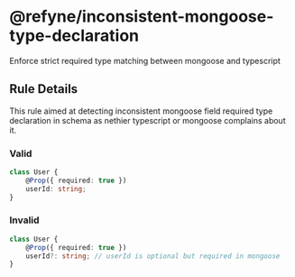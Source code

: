 # @refyne/inconsistent-mongoose-type-declaration

Enforce strict required type matching between mongoose and typescript

## Rule Details

This rule aimed at detecting inconsistent mongoose field required type declaration in schema as nethier typescript or mongoose complains about it.

### Valid

```ts
class User {
    @Prop({ required: true })
    userId: string;
}
```

### Invalid

```ts
class User {
    @Prop({ required: true })
    userId?: string; // userId is optional but required in mongoose
}
```
